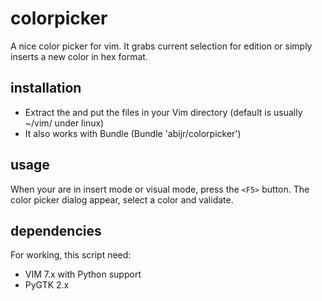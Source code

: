 colorpicker
===========

A nice color picker for vim. It grabs current selection for edition or simply inserts a new color in hex format.


installation
------------

- Extract the and put the files in your Vim directory (default is usually ~/vim/ under linux)
- It also works with Bundle (Bundle 'abijr/colorpicker')

usage
------

When your are in insert mode or visual mode, press the `<F5>` button.
The color picker dialog appear, select a color and validate.

dependencies
-------------
For working, this script need:
- VIM 7.x with Python support
- PyGTK 2.x
